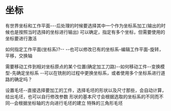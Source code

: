 # 坐标
有世界坐标和工作平面---后处理的时候要选择其中一个作为坐标系加工(输出的时候也是按照当时选择的坐标进行输出)
可以确定，指定有多个坐标，但需要使用的坐标要进行激活

如何指定工作平面(坐标系)?--
--也可以修改已有的坐标系-编辑工作平面-旋转，平移，交换轴


需要移动工件到相对坐标原点的某个位置(确定加工刀路)--如何移动工件--变换模型-先确定坐标系
--可以在铣削的过程中更换坐标系，或者使用多个坐标系进行道路的确定吗？


设置毛坯--直接选择要加工的工件，选择毛坯的形状以及尺寸那些，会自动计算，给出毛坯，也可以自行修改参数
形状的基本尺寸会根据选取的坐标系的不同而不同--会根据坐标轴的方向进行毛坯的建立
特殊的三角形毛坯